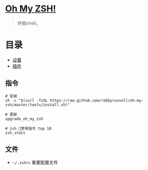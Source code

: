 # [Oh My ZSH!](http://ohmyz.sh/)
> 终极shell。

# 目录
- [设置](设置.md)
- [插件](插件.md)

## 指令
```shell
# 安装
sh -c "$(curl -fsSL https://raw.github.com/robbyrussell/oh-my-zsh/master/tools/install.sh)"

# 更新
upgrade_oh_my_zsh

# zsh 常用指令 top 10
zsh_stats

```

## 文件
- `~/.zshrc` 重要配置文件
